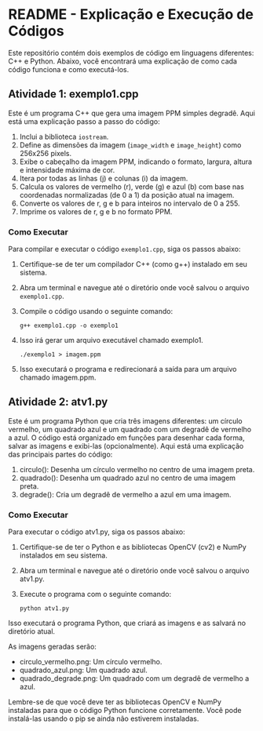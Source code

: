 # README - Explicação e Execução de Códigos

Este repositório contém dois exemplos de código em linguagens diferentes: C++ e Python. Abaixo, você encontrará uma explicação de como cada código funciona e como executá-los.

## Atividade 1: exemplo1.cpp

Este é um programa C++ que gera uma imagem PPM simples degradê. Aqui está uma explicação passo a passo do código:

1. Inclui a biblioteca `iostream`.
2. Define as dimensões da imagem (`image_width` e `image_height`) como 256x256 pixels.
3. Exibe o cabeçalho da imagem PPM, indicando o formato, largura, altura e intensidade máxima de cor.
4. Itera por todas as linhas (j) e colunas (i) da imagem.
5. Calcula os valores de vermelho (r), verde (g) e azul (b) com base nas coordenadas normalizadas (de 0 a 1) da posição atual na imagem.
6. Converte os valores de r, g e b para inteiros no intervalo de 0 a 255.
7. Imprime os valores de r, g e b no formato PPM.

### Como Executar

Para compilar e executar o código `exemplo1.cpp`, siga os passos abaixo:

1. Certifique-se de ter um compilador C++ (como g++) instalado em seu sistema.
2. Abra um terminal e navegue até o diretório onde você salvou o arquivo `exemplo1.cpp`.
3. Compile o código usando o seguinte comando:

   ```shell
   g++ exemplo1.cpp -o exemplo1

4. Isso irá gerar um arquivo executável chamado exemplo1.

    ```shell
   ./exemplo1 > imagem.ppm

5. Isso executará o programa e redirecionará a saída para um arquivo chamado imagem.ppm.


## Atividade 2: atv1.py
Este é um programa Python que cria três imagens diferentes: um círculo vermelho, um quadrado azul e um quadrado com um degradê de vermelho a azul. O código está organizado em funções para desenhar cada forma, salvar as imagens e exibi-las (opcionalmente). Aqui está uma explicação das principais partes do código:

1. circulo(): Desenha um círculo vermelho no centro de uma imagem preta.
2. quadrado(): Desenha um quadrado azul no centro de uma imagem preta.
3. degrade(): Cria um degradê de vermelho a azul em uma imagem.

### Como Executar
Para executar o código atv1.py, siga os passos abaixo:

1. Certifique-se de ter o Python e as bibliotecas OpenCV (cv2) e NumPy instalados em seu sistema.

2. Abra um terminal e navegue até o diretório onde você salvou o arquivo atv1.py.

3. Execute o programa com o seguinte comando:

    ```shell
    python atv1.py

Isso executará o programa Python, que criará as imagens e as salvará no diretório atual.

As imagens geradas serão:

* circulo_vermelho.png: Um círculo vermelho.
* quadrado_azul.png: Um quadrado azul.
* quadrado_degrade.png: Um quadrado com um degradê de vermelho a azul.

Lembre-se de que você deve ter as bibliotecas OpenCV e NumPy instaladas para que o código Python funcione corretamente. Você pode instalá-las usando o pip se ainda não estiverem instaladas.